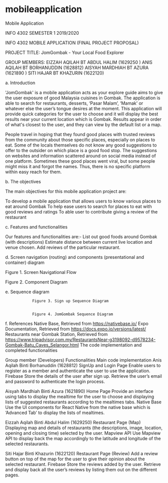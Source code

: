# mobileapplication
Mobile Application

INFO 4302 SEMESTER 1 2019/2020


                  

INFO 4302 MOBILE APPLICATION
(FINAL PROJECT PROPOSAL)


PROJECT TITLE:
JomGombak - Your Local Food Explorer



GROUP MEMBERS:
 EIZZAH AQILAH BT ABDUL HALIM (1629250 )
ANIS AQILAH BT BORHANUDDIN (1628812)
AISYAH MARDHIAH BT AZURA (1621890 )
SITI HAJAR BT KHAZURIN (1622120)






a. Introduction

'JomGombak' is a mobile application acts as your explore guide aims to give the user exposure of good Malaysia cuisines in Gombak. The application is able to search for restaurants, desserts, ‘Pasar Malam’, ‘Mamak’ or whatever else the user’s tongue desires at the moment. This application will provide quick categories for the user to choose and it will display the best results near your current location which is Gombak. Results appear in order of what's closest to the user, and they can view by the default list or a map. 

People travel in hoping that they found good places with trusted reviews from the community about those specific places, especially on places to eat. Some of the locals themselves do not know any good suggestions to offer to the outsider on which place is a good food stop. The suggestions on websites and information scattered around on social media instead of one platform. Sometimes these good places went viral, but some people might miss it and forgot the names. Thus, there is no specific platform within easy reach for them.

b. The objectives

The main objectives for this mobile application project are:

To develop a mobile application that allows users to know various places to eat around Gombak
To help ease users to search for places to eat with good reviews and ratings
To able user to contribute giving a review of the restaurant


c. Features and functionalities

Our features and functionalities are:-
 List out good foods around Gombak (with descriptions)
 Estimate distance between current live location and venue chosen. 
Add reviews of the particular restaurant.

d. Screen navigation (routing) and components (presentational and container) diagram


Figure 1. Screen Navigational Flow


Figure 2. Component Diagram

e. Sequence diagram


				Figure 3. Sign up Sequence Diagram


				Figure 4. JomGombak Sequence Diagram
f. References
Native Base, Retrieved from https://nativebase.io/
Expo Documentation, Retrieved from https://docs.expo.io/versions/latest/
Restaurants near Gombak Station, Retrieved from https://www.tripadvisor.com.my/RestaurantsNear-g3198092-d9578234-Gombak-Batu_Caves_Selangor.html
The code implementation and completed functionalities


Group member (Developers)
Functionalities
Main code implementation
Anis Aqilah Binti Borhanuddin (1628812)
SignUp and Login Page
Enable users to register as a member and authenticate the user to use the application.
Firebase 
Store the details of the user after sign up.
Retrieve the user’s email and password to authenticate the login process.

Aisyah Mardhiah Binti Azura (1621890)
Home Page
Provide an interface using tabs to display the mealtime for the user to choose and displaying lists of suggested restaurants according to the mealtimes tabs.
Native Base
Use the UI components for React Native from the native base which is ‘Advanced Tab’ to display the lists of mealtimes.

Eizzah Aqilah Binti Abdul Halim (1629250)
Restaurant Page (Map)
Displaying map and details of restaurants (the descriptions, image, location, opening and closing time) selected by the user.
Mapview API
Use Mapview API to display back the map accordingly to the latitude and longitude of the selected restaurants.

Siti Hajar Binti Khazurin (1622120)
Restaurant Page (Review)
Add a review button on top of the map for the user to give their opinion about the selected restaurant.
Firebase
Store the reviews added by the user.
Retrieve and display back all the user’s reviews by listing them out on the different pages.

